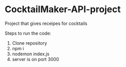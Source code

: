 # CocktailMaker-API-project
Project that gives receipes for cocktails 

Steps to run the code: 
1. Clone repository
2. npm i
3. nodemon index.js
4. server is on  port 3000
